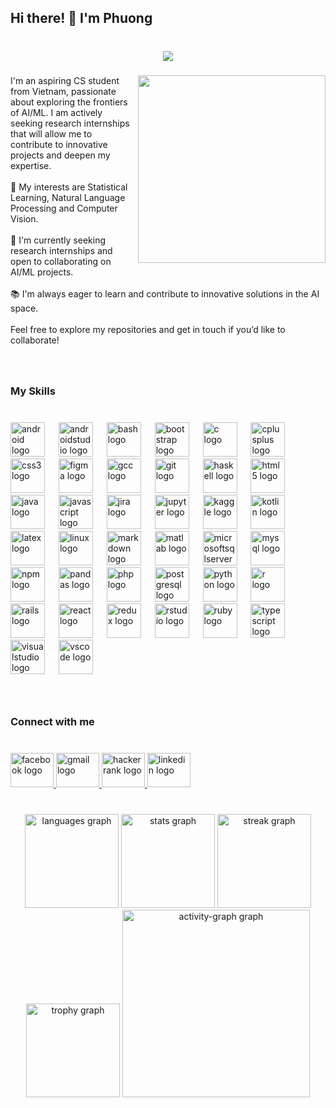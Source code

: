 <h2 align="left">Hi there! 👋 I'm Phuong</h2>

###

<br clear="both">

<div align="center">
  <img src="https://profile-counter.glitch.me/phuongngo0320/count.svg?"  />
</div>

###

<img align="right" height="300" src="https://64.media.tumblr.com/510ce5245ce0c5153247db893fbf83b3/tumblr_os7ky1cgFJ1vxnjybo1_540.gifv"  />

###

<p align="left">I'm an aspiring CS student from Vietnam, passionate about exploring the frontiers of AI/ML. I am actively seeking research internships that will allow me to contribute to innovative projects and deepen my expertise.<br><br>🌟 My interests are Statistical Learning, Natural Language Processing and Computer Vision.<br><br>💼 I'm currently seeking research internships and open to collaborating on AI/ML projects. <br><br>📚 I'm always eager to learn and contribute to innovative solutions in the AI space.<br><br>Feel free to explore my repositories and get in touch if you’d like to collaborate!</p>

###

<br clear="both">

<h3 align="left">My Skills</h3>

###

<br clear="both">

<div align="left">
  <img src="https://cdn.jsdelivr.net/gh/devicons/devicon/icons/android/android-original.svg" height="55" alt="android logo"  />
  <img width="14" />
  <img src="https://cdn.jsdelivr.net/gh/devicons/devicon/icons/androidstudio/androidstudio-original.svg" height="55" alt="androidstudio logo"  />
  <img width="14" />
  <img src="https://cdn.jsdelivr.net/gh/devicons/devicon/icons/bash/bash-original.svg" height="55" alt="bash logo"  />
  <img width="14" />
  <img src="https://cdn.jsdelivr.net/gh/devicons/devicon/icons/bootstrap/bootstrap-original.svg" height="55" alt="bootstrap logo"  />
  <img width="14" />
  <img src="https://cdn.jsdelivr.net/gh/devicons/devicon/icons/c/c-original.svg" height="55" alt="c logo"  />
  <img width="14" />
  <img src="https://cdn.jsdelivr.net/gh/devicons/devicon/icons/cplusplus/cplusplus-original.svg" height="55" alt="cplusplus logo"  />
  <img width="14" />
  <img src="https://cdn.jsdelivr.net/gh/devicons/devicon/icons/css3/css3-original.svg" height="55" alt="css3 logo"  />
  <img width="14" />
  <img src="https://cdn.jsdelivr.net/gh/devicons/devicon/icons/figma/figma-original.svg" height="55" alt="figma logo"  />
  <img width="14" />
  <img src="https://cdn.jsdelivr.net/gh/devicons/devicon/icons/gcc/gcc-original.svg" height="55" alt="gcc logo"  />
  <img width="14" />
  <img src="https://cdn.jsdelivr.net/gh/devicons/devicon/icons/git/git-original.svg" height="55" alt="git logo"  />
  <img width="14" />
  <img src="https://cdn.jsdelivr.net/gh/devicons/devicon/icons/haskell/haskell-original.svg" height="55" alt="haskell logo"  />
  <img width="14" />
  <img src="https://cdn.jsdelivr.net/gh/devicons/devicon/icons/html5/html5-original.svg" height="55" alt="html5 logo"  />
  <img width="14" />
  <img src="https://cdn.jsdelivr.net/gh/devicons/devicon/icons/java/java-original.svg" height="55" alt="java logo"  />
  <img width="14" />
  <img src="https://cdn.jsdelivr.net/gh/devicons/devicon/icons/javascript/javascript-original.svg" height="55" alt="javascript logo"  />
  <img width="14" />
  <img src="https://cdn.jsdelivr.net/gh/devicons/devicon/icons/jira/jira-original.svg" height="55" alt="jira logo"  />
  <img width="14" />
  <img src="https://cdn.jsdelivr.net/gh/devicons/devicon/icons/jupyter/jupyter-original.svg" height="55" alt="jupyter logo"  />
  <img width="14" />
  <img src="https://cdn.jsdelivr.net/gh/devicons/devicon/icons/kaggle/kaggle-original.svg" height="55" alt="kaggle logo"  />
  <img width="14" />
  <img src="https://cdn.jsdelivr.net/gh/devicons/devicon/icons/kotlin/kotlin-original.svg" height="55" alt="kotlin logo"  />
  <img width="14" />
  <img src="https://cdn.jsdelivr.net/gh/devicons/devicon/icons/latex/latex-original.svg" height="55" alt="latex logo"  />
  <img width="14" />
  <img src="https://cdn.jsdelivr.net/gh/devicons/devicon/icons/linux/linux-original.svg" height="55" alt="linux logo"  />
  <img width="14" />
  <img src="https://cdn.jsdelivr.net/gh/devicons/devicon/icons/markdown/markdown-original.svg" height="55" alt="markdown logo"  />
  <img width="14" />
  <img src="https://cdn.jsdelivr.net/gh/devicons/devicon/icons/matlab/matlab-original.svg" height="55" alt="matlab logo"  />
  <img width="14" />
  <img src="https://cdn.jsdelivr.net/gh/devicons/devicon/icons/microsoftsqlserver/microsoftsqlserver-plain.svg" height="55" alt="microsoftsqlserver logo"  />
  <img width="14" />
  <img src="https://cdn.jsdelivr.net/gh/devicons/devicon/icons/mysql/mysql-original.svg" height="55" alt="mysql logo"  />
  <img width="14" />
  <img src="https://cdn.jsdelivr.net/gh/devicons/devicon/icons/npm/npm-original-wordmark.svg" height="55" alt="npm logo"  />
  <img width="14" />
  <img src="https://cdn.jsdelivr.net/gh/devicons/devicon/icons/pandas/pandas-original.svg" height="55" alt="pandas logo"  />
  <img width="14" />
  <img src="https://cdn.jsdelivr.net/gh/devicons/devicon/icons/php/php-original.svg" height="55" alt="php logo"  />
  <img width="14" />
  <img src="https://cdn.jsdelivr.net/gh/devicons/devicon/icons/postgresql/postgresql-original.svg" height="55" alt="postgresql logo"  />
  <img width="14" />
  <img src="https://cdn.jsdelivr.net/gh/devicons/devicon/icons/python/python-original.svg" height="55" alt="python logo"  />
  <img width="14" />
  <img src="https://cdn.jsdelivr.net/gh/devicons/devicon/icons/r/r-original.svg" height="55" alt="r logo"  />
  <img width="14" />
  <img src="https://cdn.jsdelivr.net/gh/devicons/devicon/icons/rails/rails-original-wordmark.svg" height="55" alt="rails logo"  />
  <img width="14" />
  <img src="https://cdn.jsdelivr.net/gh/devicons/devicon/icons/react/react-original.svg" height="55" alt="react logo"  />
  <img width="14" />
  <img src="https://cdn.jsdelivr.net/gh/devicons/devicon/icons/redux/redux-original.svg" height="55" alt="redux logo"  />
  <img width="14" />
  <img src="https://cdn.jsdelivr.net/gh/devicons/devicon/icons/rstudio/rstudio-original.svg" height="55" alt="rstudio logo"  />
  <img width="14" />
  <img src="https://cdn.jsdelivr.net/gh/devicons/devicon/icons/ruby/ruby-original.svg" height="55" alt="ruby logo"  />
  <img width="14" />
  <img src="https://cdn.jsdelivr.net/gh/devicons/devicon/icons/typescript/typescript-original.svg" height="55" alt="typescript logo"  />
  <img width="14" />
  <img src="https://cdn.jsdelivr.net/gh/devicons/devicon/icons/visualstudio/visualstudio-plain.svg" height="55" alt="visualstudio logo"  />
  <img width="14" />
  <img src="https://cdn.jsdelivr.net/gh/devicons/devicon/icons/vscode/vscode-original.svg" height="55" alt="vscode logo"  />
</div>

###

<br clear="both">

<h3 align="left">Connect with me</h3>

###

<br clear="both">

<div align="left">
  <a href="https://www.facebook.com/phuong.ngo0320/" target="_blank">
    <img src="https://raw.githubusercontent.com/maurodesouza/profile-readme-generator/master/src/assets/icons/social/facebook/default.svg" width="69" height="55" alt="facebook logo"  />
  </a>
  <a href="mailto:phuongngovan2003@gmail.com" target="_blank">
    <img src="https://raw.githubusercontent.com/maurodesouza/profile-readme-generator/master/src/assets/icons/social/gmail/default.svg" width="69" height="55" alt="gmail logo"  />
  </a>
  <a href="https://www.hackerrank.com/profile/phuongngovan2003" target="_blank">
    <img src="https://raw.githubusercontent.com/maurodesouza/profile-readme-generator/master/src/assets/icons/social/hackerrank/default.svg" width="69" height="55" alt="hackerrank logo"  />
  </a>
  <a href="https://www.linkedin.com/in/phuong-ngo-478827247/" target="_blank">
    <img src="https://raw.githubusercontent.com/maurodesouza/profile-readme-generator/master/src/assets/icons/social/linkedin/default.svg" width="69" height="55" alt="linkedin logo"  />
  </a>
</div>

###

<br clear="both">

<div align="center">
  <img src="https://github-readme-stats.vercel.app/api/top-langs?username=phuongngo0320&locale=en&hide_title=false&layout=compact&card_width=320&langs_count=6&theme=dracula&hide_border=false" height="150" alt="languages graph"  />
  <img src="https://github-readme-stats.vercel.app/api?username=phuongngo0320&hide_title=false&hide_rank=false&show_icons=true&include_all_commits=true&count_private=true&disable_animations=false&theme=dracula&locale=en&hide_border=false" height="150" alt="stats graph"  />
  <img src="https://streak-stats.demolab.com?user=phuongngo0320&locale=en&mode=daily&theme=dracula&hide_border=false&border_radius=5" height="150" alt="streak graph"  />
  <img src="https://github-profile-trophy.vercel.app?username=phuongngo0320&row=1&column=9" height="150" alt="trophy graph"  />
  <img src="https://github-readme-activity-graph.vercel.app/graph?username=phuongngo0320&area=true&theme=redical&radius=10" height="300" alt="activity-graph graph"  />
</div>

###